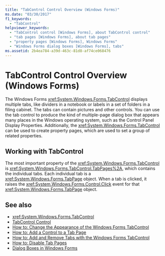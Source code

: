 ```yaml
---
title: "TabControl Control Overview (Windows Forms)"
ms.date: "03/30/2017"
f1_keywords: 
  - "TabControl"
helpviewer_keywords: 
  - "TabControl control [Windows Forms], about TabControl control"
  - "tab pages [Windows Forms], about tab pages"
  - "property pages [Windows Forms], Windows Forms"
  - "Windows Forms dialog boxes [Windows Forms], tabs"
ms.assetid: 2b4ea784-a39d-463c-81d8-af74ce068476
---
```

# TabControl Control Overview (Windows Forms)
The Windows Forms <xref:System.Windows.Forms.TabControl> displays multiple tabs, like dividers in a notebook or labels in a set of folders in a filing cabinet. The tabs can contain pictures and other controls. You can use the tab control to produce the kind of multiple-page dialog box that appears many places in the Windows operating system, such as the Control Panel Display Properties. Additionally, the <xref:System.Windows.Forms.TabControl> can be used to create property pages, which are used to set a group of related properties.  
  
## Working with TabControl  
 The most important property of the <xref:System.Windows.Forms.TabControl> is <xref:System.Windows.Forms.TabControl.TabPages%2A>, which contains the individual tabs. Each individual tab is a <xref:System.Windows.Forms.TabPage> object. When a tab is clicked, it raises the <xref:System.Windows.Forms.Control.Click> event for that <xref:System.Windows.Forms.TabPage> object.  
  
## See also
- <xref:System.Windows.Forms.TabControl>
- [TabControl Control](../../../../docs/framework/winforms/controls/tabcontrol-control-windows-forms.md)
- [How to: Change the Appearance of the Windows Forms TabControl](../../../../docs/framework/winforms/controls/how-to-change-the-appearance-of-the-windows-forms-tabcontrol.md)
- [How to: Add a Control to a Tab Page](../../../../docs/framework/winforms/controls/how-to-add-a-control-to-a-tab-page.md)
- [How to: Add and Remove Tabs with the Windows Forms TabControl](../../../../docs/framework/winforms/controls/how-to-add-and-remove-tabs-with-the-windows-forms-tabcontrol.md)
- [How to: Disable Tab Pages](../../../../docs/framework/winforms/controls/how-to-disable-tab-pages.md)
- [Dialog Boxes in Windows Forms](../../../../docs/framework/winforms/dialog-boxes-in-windows-forms.md)
